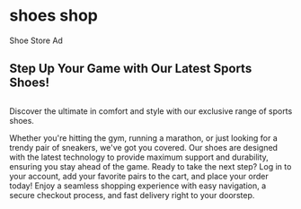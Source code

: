 # shoes shop
 <!DOCTYPE html>
<html lang="en">
<head>
    <meta charset="UTF-8">
    <meta name="viewport" content="width=device-width, initial-scale=1.0">
   Shoe Store Ad
</head>
<body>

<section class="ad-container">
    <h1>Step Up Your Game with Our Latest Sports Shoes!</h1>
    <p><h2></h2>Discover the ultimate in comfort and style with our exclusive range of sports shoes.</p></h2>
     Whether you're hitting the gym, running a marathon, or just looking for a trendy pair of sneakers, we've got you covered.
     Our shoes are designed with the latest technology to provide maximum support and durability, ensuring you stay ahead of the game.
    Ready to take the next step? Log in to your account, add your favorite pairs to the cart, and place your order today! 
    Enjoy a seamless shopping experience with easy navigation, a secure checkout process, and fast delivery right to your doorstep.
    
</section>

</body>
</html>

